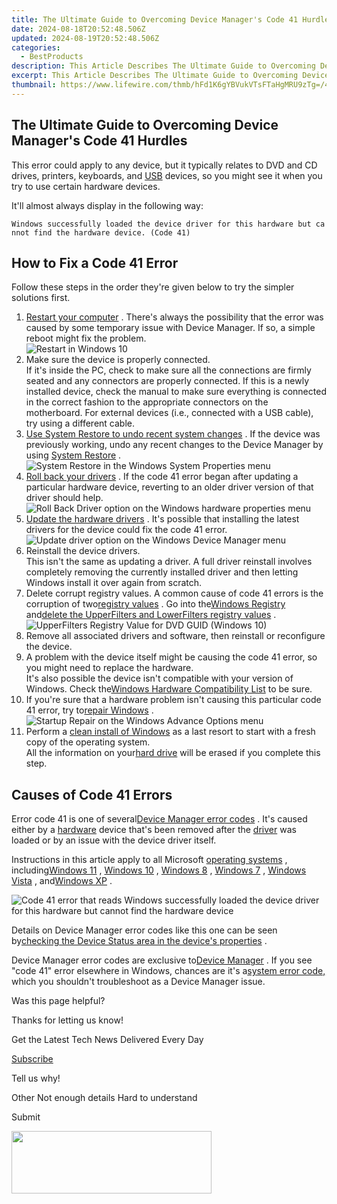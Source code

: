 ```yaml
---
title: The Ultimate Guide to Overcoming Device Manager's Code 41 Hurdles
date: 2024-08-18T20:52:48.506Z
updated: 2024-08-19T20:52:48.506Z
categories:
  - BestProducts
description: This Article Describes The Ultimate Guide to Overcoming Device Manager's Code 41 Hurdles
excerpt: This Article Describes The Ultimate Guide to Overcoming Device Manager's Code 41 Hurdles
thumbnail: https://www.lifewire.com/thmb/hFd1K6gYBVukVTsFTaHgMRU9zTg=/400x300/filters:no_upscale():max_bytes(150000):strip_icc():format(webp)/code-41-device-manager-4b9b2e4b2d1d4ce68da647dce9893389.png
---
```


## The Ultimate Guide to Overcoming Device Manager's Code 41 Hurdles
 This error could apply to any device, but it typically relates to DVD and CD drives, printers, keyboards, and [USB](https://www.lifewire.com/universal-serial-bus-usb-2626039) devices, so you might see it when you try to use certain hardware devices.

 It'll almost always display in the following way:  

 `Windows successfully loaded the device driver for this hardware but cannot find the hardware device. (Code 41)`

## How to Fix a Code 41 Error

 Follow these steps in the order they're given below to try the simpler solutions first.

1. [Restart your computer](https://www.lifewire.com/how-to-reboot-a-computer-2624568) . There's always the possibility that the error was caused by some temporary issue with Device Manager. If so, a simple reboot might fix the problem.  
![Restart in Windows 10](https://www.lifewire.com/thmb/JnMKkoa7RsM-V3pIvbugeyqPMF0=/1500x0/filters:no_upscale():max_bytes(150000):strip_icc():format(webp)/001_how-to-fix-code-41-errors-2623186-afe0f087842b421997c53de5c426bc8a.jpg)
2. Make sure the device is properly connected.  
 If it's inside the PC, check to make sure all the connections are firmly seated and any connectors are properly connected. If this is a newly installed device, check the manual to make sure everything is connected in the correct fashion to the appropriate connectors on the motherboard. For external devices (i.e., connected with a USB cable), try using a different cable.
3. [Use System Restore to undo recent system changes](https://www.lifewire.com/how-to-use-system-restore-in-windows-2626131) . If the device was previously working, undo any recent changes to the Device Manager by using [System Restore](https://www.lifewire.com/what-is-system-restore-2626022) .  
![System Restore in the Windows System Properties menu](https://www.lifewire.com/thmb/-jeKmxO1adkTVrW1aWBV8Zvfebs=/1500x0/filters:no_upscale():max_bytes(150000):strip_icc():format(webp)/003_how-to-fix-code-41-errors-2623186-eedea93734434d5497b45efc10e2c7e0.jpg)
4. [Roll back your drivers](https://www.lifewire.com/how-to-roll-back-a-driver-in-windows-2619217) . If the code 41 error began after updating a particular hardware device, reverting to an older driver version of that driver should help.  
![Roll Back Driver option on the Windows hardware properties menu](https://www.lifewire.com/thmb/6uGVpPHCmoiNPTIRPuaqMlQnnAA=/1500x0/filters:no_upscale():max_bytes(150000):strip_icc():format(webp)/004_how-to-fix-code-41-errors-2623186-06570153b22b46d8a54889d4b955d65b.jpg)
5. [Update the hardware drivers](https://www.lifewire.com/how-to-update-drivers-in-windows-2619214) . It's possible that installing the latest drivers for the device could fix the code 41 error.  
![Update driver option on the Windows Device Manager menu](https://www.lifewire.com/thmb/J_IKzohjeqqSKKwEBnvg2sE4PNQ=/1500x0/filters:no_upscale():max_bytes(150000):strip_icc():format(webp)/005_how-to-fix-code-41-errors-2623186-f85fd9b0056048ddaa021b6ad4b1794b.jpg)
6. Reinstall the device drivers.  
 This isn't the same as updating a driver. A full driver reinstall involves completely removing the currently installed driver and then letting Windows install it over again from scratch.
7. Delete corrupt registry values. A common cause of code 41 errors is the corruption of two[registry values](https://www.lifewire.com/what-is-a-registry-value-2626042) . Go into the[Windows Registry](https://www.lifewire.com/windows-registry-2625992) and[delete the UpperFilters and LowerFilters registry values](https://www.lifewire.com/how-to-delete-the-upperfilters-and-lowerfilters-registry-values-2619222) .  
![​UpperFilters Registry Value for DVD GUID (Windows 10)](https://www.lifewire.com/thmb/GBYHYEksPgQppJ3PMewayJrsENc=/1500x0/filters:no_upscale():max_bytes(150000):strip_icc():format(webp)/007_how-to-fix-code-41-errors-2623186-74a56e2791e74a47abb699e12c0e6aa6.jpg)
8. Remove all associated drivers and software, then reinstall or reconfigure the device.
9. A problem with the device itself might be causing the code 41 error, so you might need to replace the hardware.  
 It's also possible the device isn't compatible with your version of Windows. Check the[Windows Hardware Compatibility List](https://www.lifewire.com/what-is-the-windows-hardware-compatibility-list-2625914) to be sure.
10. If you're sure that a hardware problem isn't causing this particular code 41 error, try to[repair Windows](https://www.lifewire.com/how-do-i-automatically-repair-windows-problems-2624907) .  
![Startup Repair on the Windows Advance Options menu](https://www.lifewire.com/thmb/sUPgWAz92thKxKsT26E498x3YII=/1500x0/filters:no_upscale():max_bytes(150000):strip_icc():format(webp)/010_how-to-fix-code-41-errors-2623186-7f8e822dd4b1434cae1c548f99295440.jpg)
11. Perform a [clean install of Windows](https://www.lifewire.com/how-to-clean-install-windows-2624904) as a last resort to start with a fresh copy of the operating system.  
 All the information on your[hard drive](https://www.lifewire.com/what-is-a-hard-disk-drive-2618152) will be erased if you complete this step.

## Causes of Code 41 Errors

 Error code 41 is one of several[Device Manager error codes](https://www.lifewire.com/device-manager-error-codes-4159098) . It's caused either by a [hardware](https://www.lifewire.com/computer-hardware-2625895) device that's been removed after the [driver](https://www.lifewire.com/what-is-a-device-driver-2625796) was loaded or by an issue with the device driver itself.

 Instructions in this article apply to all Microsoft [operating systems](https://www.lifewire.com/operating-systems-2625912) , including[Windows 11](https://www.lifewire.com/windows-11-5188930) , [Windows 10](https://www.lifewire.com/windows-10-2626217) , [Windows 8](https://www.lifewire.com/windows-8-2626235) , [Windows 7](https://www.lifewire.com/windows-7-2626265) , [Windows Vista](https://www.lifewire.com/windows-vista-2626311) , and[Windows XP](https://www.lifewire.com/windows-xp-2626354) .

![Code 41 error that reads Windows successfully loaded the device driver for this hardware but cannot find the hardware device](https://www.lifewire.com/thmb/B03IYvW8dK_lJB0w6YoM9WNiCLk=/1500x0/filters:no_upscale():max_bytes(150000):strip_icc():format(webp)/code-41-device-manager-177515b4c2ff487d8c35b1d116a42210.png)

 Details on Device Manager error codes like this one can be seen by[checking the Device Status area in the device's properties](https://www.lifewire.com/how-do-i-view-a-devices-status-in-device-manager-in-windows-2619211) .

 Device Manager error codes are exclusive to[Device Manager](https://www.lifewire.com/device-manager-2625860) . If you see "code 41" error elsewhere in Windows, chances are it's a[system error code,](https://www.lifewire.com/system-error-code-2625996) which you shouldn't troubleshoot as a Device Manager issue.

Was this page helpful?

Thanks for letting us know!

 Get the Latest Tech News Delivered Every Day

[Subscribe](https://www.lifewire.com/#)

Tell us why!

 Other  Not enough details  Hard to understand

 Submit

<ins class="adsbygoogle"
     style="display:block"
     data-ad-format="autorelaxed"
     data-ad-client="ca-pub-7571918770474297"
     data-ad-slot="1223367746"></ins>



<ins class="adsbygoogle"
     style="display:block"
     data-ad-client="ca-pub-7571918770474297"
     data-ad-slot="8358498916"
     data-ad-format="auto"
     data-full-width-responsive="true"></ins>



<!-- affiliate ads begin -->
<a href="https://godlikehost.sjv.io/c/5597632/1920054/21774" target="_top" id="1920054"><img src="//a.impactradius-go.com/display-ad/21774-1920054" border="0" alt="" width="320" height="100"/></a><img height="0" width="0" src="https://imp.pxf.io/i/5597632/1920054/21774" style="position:absolute;visibility:hidden;" border="0" />
<!-- affiliate ads end -->